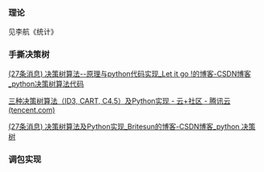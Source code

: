 ### 理论

见李航《统计》

### 手撕决策树

[(27条消息) 决策树算法--原理与python代码实现_Let it go !的博客-CSDN博客_python决策树算法代码](https://blog.csdn.net/qq_45420034/article/details/122784280)

[三种决策树算法（ID3, CART, C4.5）及Python实现 - 云+社区 - 腾讯云 (tencent.com)](https://cloud.tencent.com/developer/article/1057143)

[(27条消息) 决策树算法及Python实现_Britesun的博客-CSDN博客_python 决策树](https://blog.csdn.net/qq_34807908/article/details/81539536)

### 调包实现

